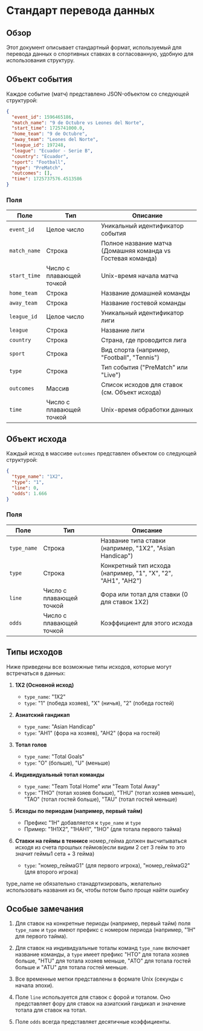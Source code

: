 # Стандарт перевода данных

## Обзор
Этот документ описывает стандартный формат, используемый для перевода данных о спортивных ставках в согласованную, удобную для использования структуру.

## Объект события

Каждое событие (матч) представлено JSON-объектом со следующей структурой:

```json
{
  "event_id": 1596465186,
  "match_name": "9 de Octubre vs Leones del Norte",
  "start_time": 1725741000.0,
  "home_team": "9 de Octubre",
  "away_team": "Leones del Norte",
  "league_id": 197248,
  "league": "Ecuador - Serie B",
  "country": "Ecuador",
  "sport": "Football",
  "type": "PreMatch",
  "outcomes": [],
  "time": 1725737576.4513586
}
```

### Поля

| Поле | Тип | Описание |
|------|-----|----------|
| `event_id` | Целое число | Уникальный идентификатор события |
| `match_name` | Строка | Полное название матча (Домашняя команда vs Гостевая команда) |
| `start_time` | Число с плавающей точкой | Unix-время начала матча |
| `home_team` | Строка | Название домашней команды |
| `away_team` | Строка | Название гостевой команды |
| `league_id` | Целое число | Уникальный идентификатор лиги |
| `league` | Строка | Название лиги |
| `country` | Строка | Страна, где проводится лига |
| `sport` | Строка | Вид спорта (например, "Football", "Tennis") |
| `type` | Строка | Тип события ("PreMatch" или "Live") |
| `outcomes` | Массив | Список исходов для ставок (см. Объект исхода) |
| `time` | Число с плавающей точкой | Unix-время обработки данных |

## Объект исхода

Каждый исход в массиве `outcomes` представлен объектом со следующей структурой:

```json
{
  "type_name": "1X2",
  "type": "1",
  "line": 0,
  "odds": 1.666
}
```

### Поля

| Поле | Тип | Описание |
|------|-----|----------|
| `type_name` | Строка | Название типа ставки (например, "1X2", "Asian Handicap") |
| `type` | Строка | Конкретный тип исхода (например, "1", "X", "2", "AH1", "AH2") |
| `line` | Число с плавающей точкой | Фора или тотал для ставки (0 для ставок 1X2) |
| `odds` | Число с плавающей точкой | Коэффициент для этого исхода |

## Типы исходов

Ниже приведены все возможные типы исходов, которые могут встречаться в данных:

1. **1X2 (Основной исход)**
   - `type_name`: "1X2"
   - `type`: "1" (победа хозяев), "X" (ничья), "2" (победа гостей)

2. **Азиатский гандикап**
   - `type_name`: "Asian Handicap"
   - `type`: "AH1" (фора на хозяев), "AH2" (фора на гостей)

3. **Тотал голов**
   - `type_name`: "Total Goals"
   - `type`: "O" (больше), "U" (меньше)

4. **Индивидуальный тотал команды**
   - `type_name`: "Team Total Home" или "Team Total Away"
   - `type`: "THO" (тотал хозяев больше), "THU" (тотал хозяев меньше), "TAO" (тотал гостей больше), "TAU" (тотал гостей меньше)

5. **Исходы по периодам (например, первый тайм)**
   - Префикс "1H" добавляется к `type_name` и `type`
   - Пример: "1H1X2", "1HAH1", "1HO" (для тотала первого тайма)

6. **Ставки на геймы в теннисе**
    номер_гейма должен высчитываться исходя из счета прошлых геймов(если видим 2 сет 3 гейм то это значит геймы1 сета + 3 гейма)
   - `type`: "номер_геймаG1" (для первого игрока), "номер_геймаG2" (для второго игрока)
   
  
type_name не обязательно станадртизировать, желательно использовать названия из бк, чтобы потом было проще найти ошибку

## Особые замечания

1. Для ставок на конкретные периоды (например, первый тайм) поля `type_name` и `type` имеют префикс с номером периода (например, "1H" для первого тайма).

2. Для ставок на индивидуальные тоталы команд `type_name` включает название команды, а `type` имеет префикс "HTO" для тотала хозяев больше, "HTU" для тотала хозяев меньше, "ATO" для тотала гостей больше и "ATU" для тотала гостей меньше.

3. Все временные метки представлены в формате Unix (секунды с начала эпохи).

4. Поле `line` используется для ставок с форой и тоталом. Оно представляет фору для ставок на азиатский гандикап и значение тотала для ставок на тотал.

5. Поле `odds` всегда представляет десятичные коэффициенты.

